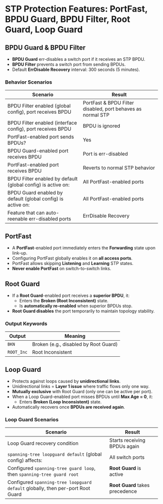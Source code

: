 # STP Protection Features: PortFast, BPDU Guard, BPDU Filter, Root Guard, Loop Guard

## BPDU Guard & BPDU Filter

- **BPDU Guard** err-disables a switch port if it receives an STP BPDU.
- **BPDU Filter** prevents a switch port from sending BPDUs.
- Default **ErrDisable Recovery** interval: 300 seconds (5 minutes).

### Behavior Scenarios

| Scenario                                                                 | Result                                                                 |
|--------------------------------------------------------------------------|------------------------------------------------------------------------|
| BPDU Filter enabled (global config), port receives BPDU                  | PortFast & BPDU Filter disabled, port behaves as normal STP            |
| BPDU Filter enabled (interface config), port receives BPDU               | BPDU is ignored                                                        |
| PortFast-enabled port sends BPDUs?                                       | Yes                                                                    |
| BPDU Guard-enabled port receives BPDU                                    | Port is err-disabled                                                   |
| PortFast-enabled port receives BPDU                                      | Reverts to normal STP behavior                                         |
| BPDU Filter enabled by default (global config) is active on:             | All PortFast-enabled ports                                             |
| BPDU Guard enabled by default (global config) is active on:              | All PortFast-enabled ports                                             |
| Feature that can auto-reenable err-disabled ports                        | ErrDisable Recovery                                                    |

## PortFast

- A **PortFast**-enabled port immediately enters the **Forwarding** state upon link-up.
- Configuring PortFast globally enables it on **all access ports**.
- PortFast allows skipping **Listening** and **Learning** STP states.
- **Never enable PortFast** on switch-to-switch links.

## Root Guard

- If a **Root Guard**-enabled port receives a **superior BPDU**, it:
  - Enters the **Broken (Root Inconsistent)** state.
  - Is **automatically re-enabled** when superior BPDUs stop.
- **Root Guard disables** the port temporarily to maintain topology stability.

### Output Keywords

| Output                    | Meaning                         |
|---------------------------|----------------------------------|
| `BKN`                     | Broken (e.g., disabled by Root Guard) |
| `ROOT_Inc`                | Root Inconsistent               |

## Loop Guard

- Protects against loops caused by **unidirectional links**.
- Unidirectional links = **Layer 1 issue** where traffic flows only one way.
- **Mutually exclusive** with Root Guard (only one can be active per port).
- When a Loop Guard-enabled port misses BPDUs until **Max Age = 0**, it:
  - Enters **Broken (Loop Inconsistent)** state.
- Automatically recovers once **BPDUs are received again**.

### Loop Guard Scenarios

| Scenario                                                                 | Result                          |
|--------------------------------------------------------------------------|---------------------------------|
| Loop Guard recovery condition                                            | Starts receiving BPDUs again    |
| `spanning-tree loopguard default` (global config) affects:              | All switch ports                |
| Configured `spanning-tree guard loop`, then `spanning-tree guard root`  | **Root Guard** is active        |
| Configured `spanning-tree loopguard default` globally, then per-port Root Guard | **Root Guard** takes precedence |

